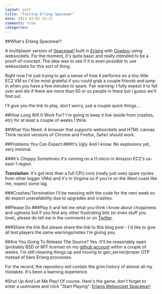```yaml
---
layout: post
title: "Testing Erlang Spacewar"
date: 2013-03-02 15:31
comments: true
categories: 
---
```

##What's Erlang Spacewar?

A multiplayer version of [Spacewar!](http://en.wikipedia.org/wiki/Spacewar!) built in [Erlang](http://erlang.org) with [Cowboy](https://github.com/extend/cowboy) using websockets.  For the moment, it's quite basic and really intended to be a proof-of-concept.  The idea was to see if it is even _possible_ to use websockets for this sort of thing.

Right now I'm just trying to get a sense of how it performs on a tiny little EC2 VM so I'd be most grateful if you could grab a couple friends and jump in when you have a few minutes to spare.  Fair warning:  I fully expect it to fall over and die if there are more than 50 or so people in there but I guess we'll find out.

I'll give you the link to play, don't worry, just a couple quick things...

##How Long Will It Work For?
I'm going to keep it live (aside from crashes, etc) for at least a couple of weeks I think.

##What You Need:
A browser that supports websockets and HTML canvas.  Think recent versions of Chrome and Firefox, Safari _should_ work.

##Problems You Can Expect
###It's Ugly
And I know.  No explosions yet, very minimal.

###It's Choppy Sometimes
It's running on a t1.micro in Amazon EC2's us-east-1 region.  

**Translation**:  it's got less than a full CPU core (really just uses spare cycles from other bigger VMs) and it's in Virginia so if you're on the West coast like me, expect some lag.

###Crashes/Termination
I'll be messing with the code for the next week so do expect unavailability due to upgrades and crashes.

##Please Do
###Play it and tell me what you think
I know about choppiness and ugliness but if you find any other frustrating bits (or even stuff you love), please do tell me in the comments or on [Twitter](http://twitter.com/j14159).

###Share the link
But please share the link to this blog post - I'd like to give all test players the same warnings/notes I'm giving you.

##Are You Going To Release The Source?
Yes.  It'll be reasonably open (probably BSD or MIT license) on my [github account](https://github.com/j14159) within a couple of weeks.  I'm still cleaning things up and moving to gen_server/proper OTP instead of bare Erlang processes.

For the record, the repository will contain the grim history of almost all my mistakes.  It's been a learning experience.

#Shut Up And Let Me Play!
Of course.  Here's the game, don't forget to enter a username and click "Start Playing":  [Erlang Websocket Spacewar!](http://esw.noisycode.com:8080/sw.html)
